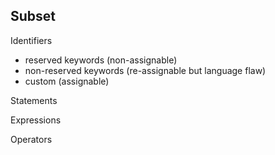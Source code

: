 ## Subset

Identifiers
- reserved keywords (non-assignable)
- non-reserved keywords (re-assignable but language flaw)
- custom (assignable)

Statements

Expressions

Operators
